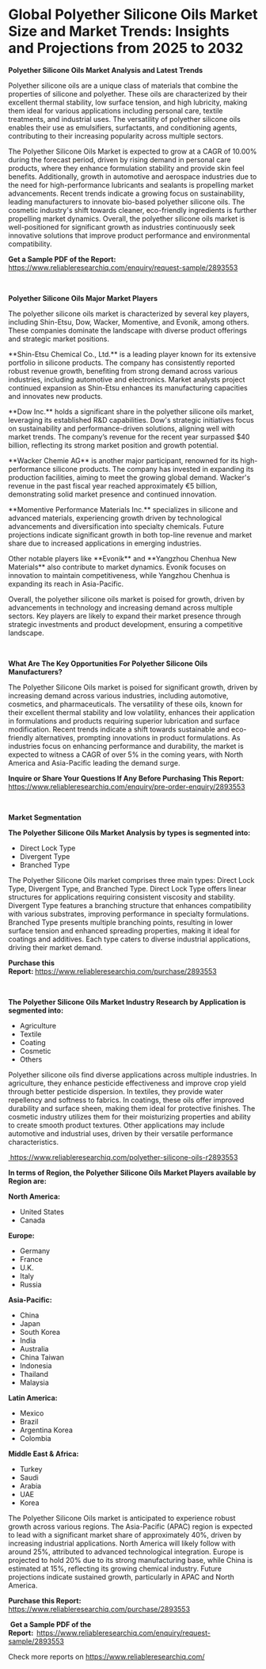 <p><h1>Global Polyether Silicone Oils Market Size and Market Trends: Insights and Projections from 2025 to 2032</h1></p><p><strong>Polyether Silicone Oils Market Analysis and Latest Trends</strong></p>
<p><p>Polyether silicone oils are a unique class of materials that combine the properties of silicone and polyether. These oils are characterized by their excellent thermal stability, low surface tension, and high lubricity, making them ideal for various applications including personal care, textile treatments, and industrial uses. The versatility of polyether silicone oils enables their use as emulsifiers, surfactants, and conditioning agents, contributing to their increasing popularity across multiple sectors.</p><p>The Polyether Silicone Oils Market is expected to grow at a CAGR of 10.00% during the forecast period, driven by rising demand in personal care products, where they enhance formulation stability and provide skin feel benefits. Additionally, growth in automotive and aerospace industries due to the need for high-performance lubricants and sealants is propelling market advancements. Recent trends indicate a growing focus on sustainability, leading manufacturers to innovate bio-based polyether silicone oils. The cosmetic industry's shift towards cleaner, eco-friendly ingredients is further propelling market dynamics. Overall, the polyether silicone oils market is well-positioned for significant growth as industries continuously seek innovative solutions that improve product performance and environmental compatibility.</p></p>
<p><strong>Get a Sample PDF of the Report:&nbsp;</strong> <a href="https://www.reliableresearchiq.com/enquiry/request-sample/2893553?utm_campaign=3066&utm_medium=2&utm_source=Github&utm_content=ia&utm_term=15032025&utm_id=polyether-silicone-oils">https://www.reliableresearchiq.com/enquiry/request-sample/2893553</a></p>
<p>&nbsp;</p>
<p><strong>Polyether Silicone Oils Major Market Players</strong></p>
<p><p>The polyether silicone oils market is characterized by several key players, including Shin-Etsu, Dow, Wacker, Momentive, and Evonik, among others. These companies dominate the landscape with diverse product offerings and strategic market positions.</p><p>**Shin-Etsu Chemical Co., Ltd.** is a leading player known for its extensive portfolio in silicone products. The company has consistently reported robust revenue growth, benefiting from strong demand across various industries, including automotive and electronics. Market analysts project continued expansion as Shin-Etsu enhances its manufacturing capacities and innovates new products.</p><p>**Dow Inc.** holds a significant share in the polyether silicone oils market, leveraging its established R&D capabilities. Dow's strategic initiatives focus on sustainability and performance-driven solutions, aligning well with market trends. The company’s revenue for the recent year surpassed $40 billion, reflecting its strong market position and growth potential.</p><p>**Wacker Chemie AG** is another major participant, renowned for its high-performance silicone products. The company has invested in expanding its production facilities, aiming to meet the growing global demand. Wacker's revenue in the past fiscal year reached approximately €5 billion, demonstrating solid market presence and continued innovation.</p><p>**Momentive Performance Materials Inc.** specializes in silicone and advanced materials, experiencing growth driven by technological advancements and diversification into specialty chemicals. Future projections indicate significant growth in both top-line revenue and market share due to increased applications in emerging industries.</p><p>Other notable players like **Evonik** and **Yangzhou Chenhua New Materials** also contribute to market dynamics. Evonik focuses on innovation to maintain competitiveness, while Yangzhou Chenhua is expanding its reach in Asia-Pacific.</p><p>Overall, the polyether silicone oils market is poised for growth, driven by advancements in technology and increasing demand across multiple sectors. Key players are likely to expand their market presence through strategic investments and product development, ensuring a competitive landscape.</p></p>
<p>&nbsp;</p>
<p><strong>What Are The Key Opportunities For Polyether Silicone Oils Manufacturers?</strong></p>
<p><p>The Polyether Silicone Oils market is poised for significant growth, driven by increasing demand across various industries, including automotive, cosmetics, and pharmaceuticals. The versatility of these oils, known for their excellent thermal stability and low volatility, enhances their application in formulations and products requiring superior lubrication and surface modification. Recent trends indicate a shift towards sustainable and eco-friendly alternatives, prompting innovations in product formulations. As industries focus on enhancing performance and durability, the market is expected to witness a CAGR of over 5% in the coming years, with North America and Asia-Pacific leading the demand surge.</p></p>
<p><strong>Inquire or Share Your Questions If Any Before Purchasing This Report:</strong> <a href="https://www.reliableresearchiq.com/enquiry/pre-order-enquiry/2893553?utm_campaign=3066&utm_medium=2&utm_source=Github&utm_content=ia&utm_term=15032025&utm_id=polyether-silicone-oils">https://www.reliableresearchiq.com/enquiry/pre-order-enquiry/2893553</a></p>
<p>&nbsp;</p>
<p><strong>Market Segmentation</strong></p>
<p><strong>The Polyether Silicone Oils Market Analysis by types is segmented into:</strong></p>
<p><ul><li>Direct Lock Type</li><li>Divergent Type</li><li>Branched Type</li></ul></p>
<p><p>The Polyether Silicone Oils market comprises three main types: Direct Lock Type, Divergent Type, and Branched Type. Direct Lock Type offers linear structures for applications requiring consistent viscosity and stability. Divergent Type features a branching structure that enhances compatibility with various substrates, improving performance in specialty formulations. Branched Type presents multiple branching points, resulting in lower surface tension and enhanced spreading properties, making it ideal for coatings and additives. Each type caters to diverse industrial applications, driving their market demand.</p></p>
<p><strong>Purchase this Report:&nbsp;</strong><a href="https://www.reliableresearchiq.com/purchase/2893553?utm_campaign=3066&utm_medium=2&utm_source=Github&utm_content=ia&utm_term=15032025&utm_id=polyether-silicone-oils">https://www.reliableresearchiq.com/purchase/2893553</a></p>
<p>&nbsp;</p>
<p><strong>The Polyether Silicone Oils Market Industry Research by Application is segmented into:</strong></p>
<p><ul><li>Agriculture</li><li>Textile</li><li>Coating</li><li>Cosmetic</li><li>Others</li></ul></p>
<p><p>Polyether silicone oils find diverse applications across multiple industries. In agriculture, they enhance pesticide effectiveness and improve crop yield through better pesticide dispersion. In textiles, they provide water repellency and softness to fabrics. In coatings, these oils offer improved durability and surface sheen, making them ideal for protective finishes. The cosmetic industry utilizes them for their moisturizing properties and ability to create smooth product textures. Other applications may include automotive and industrial uses, driven by their versatile performance characteristics.</p></p>
<p><a href="https://www.reliableresearchiq.com/polyether-silicone-oils-r2893553?utm_campaign=3066&utm_medium=2&utm_source=Github&utm_content=ia&utm_term=15032025&utm_id=polyether-silicone-oils">&nbsp;https://www.reliableresearchiq.com/polyether-silicone-oils-r2893553</a></p>
<p><strong>In terms of Region, the Polyether Silicone Oils Market Players available by Region are:</strong></p>
<p>
    <p> <strong> North America: </strong>
        <ul>
            <li>United States</li>
            <li>Canada</li>
        </ul>
        </p> 
    <p> <strong> Europe: </strong>
        <ul>
            <li>Germany</li>
            <li>France</li>
            <li>U.K.</li>
            <li>Italy</li>
            <li>Russia</li>
        </ul>
        </p> 
    <p> <strong> Asia-Pacific: </strong>
        <ul>
            <li>China</li>
            <li>Japan</li>
            <li>South Korea</li>
            <li>India</li>
            <li>Australia</li>
            <li>China Taiwan</li>
            <li>Indonesia</li>
            <li>Thailand</li>
            <li>Malaysia</li>
        </ul>
        </p> 
    <p> <strong> Latin America: </strong>
        <ul>
            <li>Mexico</li>
            <li>Brazil</li>
            <li>Argentina Korea</li>
            <li>Colombia</li>
        </ul>
        </p> 
    <p> <strong> Middle East & Africa: </strong>
        <ul>
            <li>Turkey</li>
            <li>Saudi</li>
            <li>Arabia</li>
            <li>UAE</li>
            <li>Korea</li>
        </ul>
    </p>
    </p>
<p><p>The Polyether Silicone Oils market is anticipated to experience robust growth across various regions. The Asia-Pacific (APAC) region is expected to lead with a significant market share of approximately 40%, driven by increasing industrial applications. North America will likely follow with around 25%, attributed to advanced technological integration. Europe is projected to hold 20% due to its strong manufacturing base, while China is estimated at 15%, reflecting its growing chemical industry. Future projections indicate sustained growth, particularly in APAC and North America.</p></p>
<p><strong>Purchase this Report: </strong><a href="https://www.reliableresearchiq.com/purchase/2893553?utm_campaign=3066&utm_medium=2&utm_source=Github&utm_content=ia&utm_term=15032025&utm_id=polyether-silicone-oils">https://www.reliableresearchiq.com/purchase/2893553</a></p>
<p>&nbsp;<strong>Get a Sample PDF of the Report:&nbsp;&nbsp;</strong><a href="https://www.reliableresearchiq.com/enquiry/request-sample/2893553?utm_campaign=3066&utm_medium=2&utm_source=Github&utm_content=ia&utm_term=15032025&utm_id=polyether-silicone-oils">https://www.reliableresearchiq.com/enquiry/request-sample/2893553</a></p>
<p><strong></strong></p>
<p>Check more reports on <a href="https://www.reliableresearchiq.com/?utm_campaign=3066&utm_medium=2&utm_source=Github&utm_content=ia&utm_term=15032025&utm_id=polyether-silicone-oils">https://www.reliableresearchiq.com/</a></p>
